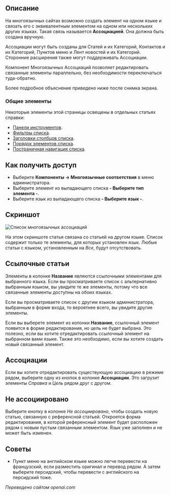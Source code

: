 <!-- Filename: Help4.x:Multilingual_Associations / Display title: Многоязычные ассоциации  -->

## Описание

На многоязычных сайтах возможно создать элемент на одном языке и связать его с эквивалентным элементом на одном или нескольких других языках. Такая связь называется **Ассоциацией**. Она должна быть создана вручную.

Ассоциации могут быть созданы для Статей и их Категорий, Контактов и их Категорий, Пунктов меню и Лент новостей и их Категорий. Сторонние расширения также могут поддерживать Ассоциации.

Компонент Многоязычных Ассоциаций позволяет редактировать связанные элементы параллельно, без необходимости переключаться туда-обратно.

Более подробное объяснение приведено ниже после снимка экрана.

### Общие элементы

Некоторые элементы этой страницы освещены в отдельных статьях справки:

* [Панели инструментов](jdocmanual?article=help/common-elements/toolbars).
* [Фильтры списка](jdocmanual?article=help/common-elements/list-filters).
* [Заголовки столбцов списка](jdocmanual?article=help/common-elements/list-column-headers).
* [Порядок элементов списка](jdocmanual?article=help/common-elements/list-ordering).
* [Постраничная навигация списка](jdocmanual?article=help/common-elements/list-pagination).

## Как получить доступ

* Выберите **Компоненты → Многоязычные соответствия** в меню администратора.
* Выберите элемент из выпадающего списка **- Выберите тип элемента -**.
* Выберите язык из выпадающего списка **- Выберите язык -**.

## Скриншот

![Список многоязычных ассоциаций](../../../ru/images/multilingual-associations/multilingual-associations-list.png)

На этом скриншоте статья связана со статьей на другом языке. Список содержит только те элементы, для которых установлен язык. Любые статьи с языком, установленным на *Все*, будут отсутствовать.

## Ссылочные статьи

Элементы в колонке **Название** являются ссылочными элементами для выбранного языка. Если вы просматриваете список с альтернативно выбранным языком, вы увидите те же элементы, потому что все связанные элементы доступны на обоих языках.

Если вы просматриваете список с другим языком администратора, выбранным в форме входа, то вероятнее всего, вы увидите другие элементы.

Если вы выберете элемент из колонки **Название**, ссылочный элемент появится в форме редактирования, но цель не будет выбрана. Это полезно, если вы хотите отредактировать ссылочный элемент на выбранном вами языке. Также это необходимо, если вы хотите создать новый связанный элемент.

## Ассоциации

Если вы хотите отредактировать существующую ассоциацию в режиме рядом, выберите одну из кнопок в колонке **Ассоциации**. Это загрузит элементы *Справка* и *Цель* рядом друг с другом.  

## Не ассоциировано

Выберите кнопку в колонке *Не ассоциировано*, чтобы создать новую статью, связанную с референсной статьей. Откроется форма редактирования, в которой референсный элемент будет расположен рядом с новым пустым связанным элементом. Язык уже заполнен и не может быть изменен.

## Советы

- Пункт меню на английском языке можно легче перевести на французский, если разместить оригинал и перевод рядом. А затем выберите персидский, чтобы перевести с английского на персидский тоже.

*Переведено сайтом openai.com*

